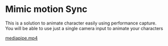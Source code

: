 # Mimic motion Sync 
This is a solution to animate character easily using performance capture.
You will be able to use just a single camera input to animate your characters




































[mediapipe.mp4](https://github.com/glennwanjiru/mediapipe-pose-estimation/blob/8c3efb61833d517c207c31a22029e5f2e913597b/mediapipe.mp4)
